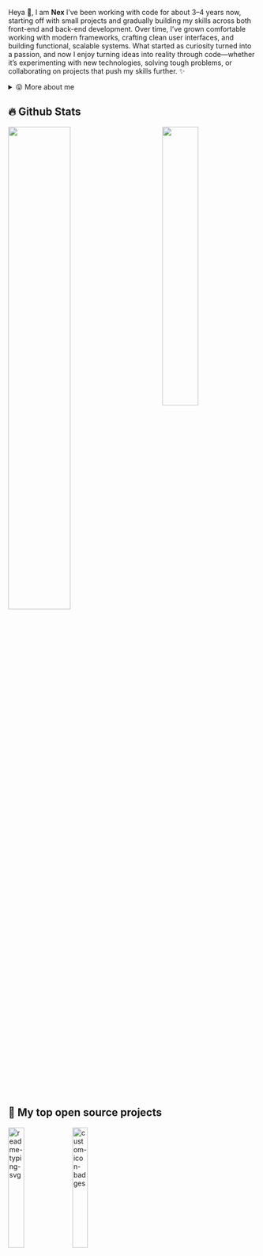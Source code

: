 <p>
  
Heya 👋, I am **Nex** I’ve been working with code for about 3–4 years now, starting off with small projects and gradually building my skills across both front-end and back-end development. Over time, I’ve grown comfortable working with modern frameworks, crafting clean user interfaces, and building functional, scalable systems. What started as curiosity turned into a passion, and now I enjoy turning ideas into reality through code—whether it’s experimenting with new technologies, solving tough problems, or collaborating on projects that push my skills further. ✨

<div>
<details>
  <summary>😝 More about me</summary>

- 🔭 I’m currently on a journey to build **some cool** things

- 🌱 I’m currently learning **everything** 😭

- 🤝 I’m looking for help with **finding projects to contribute to!**

- 👨‍💻 Most of my work is **privatly commisioned**, I'll publicly post things if they allow me! 

- 💬 Ask me about **open source, FiveM development, and community management**

- 📫 Reach me out at **nexoffline** on discord <3

</details>
  
</p>

## 🔥 Github Stats

<img align="right" width="38%" src="https://i.pinimg.com/736x/b3/e1/16/b3e11628033ea62ff4170081bd6e079a.jpg"/>

  <a href="https://github.com/NexOffline"><img width="50%" src="https://github-readme-stats.vercel.app/api?username=NexOffline&theme=radical&title_color=ff3068?"></a>

## 📘 My top open source projects

<p align="left">
    <a href="https://github.com/NexOffline/nex-atm"><img width="25%" src="https://denvercoder1-github-readme-stats.vercel.app/api/pin/?username=NexOffline&repo=nex-atm&hide_border=true&bg_color=1F222E&title_color=F85D7F&icon_color=F8D866&theme=react&show_icons=false" alt="readme-typing-svg"></a>
  <a href="https://github.com/mythic-framework/txAdminRecipe"><img width="25%" src="https://denvercoder1-github-readme-stats.vercel.app/api/pin?username=mythic-framework&repo=txAdminRecipe&theme=react&bg_color=1F222E&title_color=F85D7F&icon_color=F8D866&hide_border=true&show_icons=false" alt="custom-icon-badges"></a>
</p>
